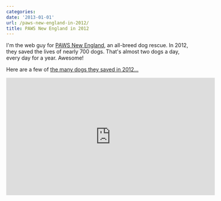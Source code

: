 ```yaml
---
categories:
date: '2013-01-01'
url: /paws-new-england-in-2012/
title: PAWS New England in 2012
---
```


I'm the web guy for <a href="http://www.pawsnewengland.com/">PAWS New England</a>, an all-breed dog rescue. In 2012, they saved the lives of  nearly 700 dogs. That's almost two dogs a day, every day for a year. Awesome!

Here are a few of <a href="https://vimeo.com/56563143">the many dogs they saved in 2012...</a>

<iframe src="https://player.vimeo.com/video/56563143?color=ffffff" width="560" height="315" frameborder="0" webkitAllowFullScreen mozallowfullscreen allowFullScreen></iframe>